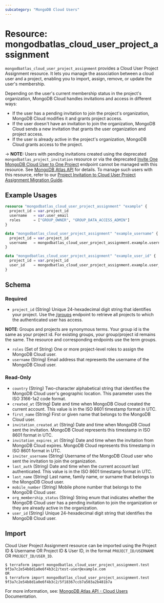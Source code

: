 ```yaml
---
subcategory: "MongoDB Cloud Users"
---
```


# Resource: mongodbatlas_cloud_user_project_assignment

`mongodbatlas_cloud_user_project_assignment` provides a Cloud User Project Assignment resource. It lets you manage the association between a cloud user and a project, enabling you to import, assign, remove, or update the user's membership.

Depending on the user's current membership status in the project's organization, MongoDB Cloud handles invitations and access in different ways:
- If the user has a pending invitation to join the project's organization, MongoDB Cloud modifies it and grants project access.
- If the user doesn't have an invitation to join the organization, MongoDB Cloud sends a new invitation that grants the user organization and project access.
- If the user is already active in the project's organization, MongoDB Cloud grants access to the project.

-> **NOTE:** Users with pending invitations created using the deprecated `mongodbatlas_project_invitation` resource or via the deprecated [Invite One MongoDB Cloud User to One Project](https://www.mongodb.com/docs/api/doc/atlas-admin-api-v2/operation/operation-getorganizationuser#tag/Projects/operation/createProjectInvitation)
endpoint cannot be managed with this resource. See [MongoDB Atlas API](https://www.mongodb.com/docs/api/doc/atlas-admin-api-v2/operation/operation-getprojectteam) for details.
To manage such users with this resource, refer to our [Project Invitation to Cloud User Project Assignment Migration Guide](../guides/project-invitation-to-cloud-user-project-assignment-migration-guide).

## Example Usages

```terraform
resource "mongodbatlas_cloud_user_project_assignment" "example" {
  project_id = var.project_id
  username   = var.user_email
  roles      = ["GROUP_OWNER", "GROUP_DATA_ACCESS_ADMIN"]
}

data "mongodbatlas_cloud_user_project_assignment" "example_username" {
  project_id = var.project_id
  username   = mongodbatlas_cloud_user_project_assignment.example.username
}

data "mongodbatlas_cloud_user_project_assignment" "example_user_id" {
  project_id = var.project_id
  user_id    = mongodbatlas_cloud_user_project_assignment.example.user_id
}
```

<!-- schema generated by tfplugindocs -->
## Schema

### Required

- `project_id` (String) Unique 24-hexadecimal digit string that identifies your project. Use the [/groups](https://www.mongodb.com/docs/api/doc/atlas-admin-api-v2/operation/operation-listprojects) endpoint to retrieve all projects to which the authenticated user has access.

**NOTE**: Groups and projects are synonymous terms. Your group id is the same as your project id. For existing groups, your group/project id remains the same. The resource and corresponding endpoints use the term groups.
- `roles` (Set of String) One or more project-level roles to assign the MongoDB Cloud user.
- `username` (String) Email address that represents the username of the MongoDB Cloud user.

### Read-Only

- `country` (String) Two-character alphabetical string that identifies the MongoDB Cloud user's geographic location. This parameter uses the ISO 3166-1a2 code format.
- `created_at` (String) Date and time when MongoDB Cloud created the current account. This value is in the ISO 8601 timestamp format in UTC.
- `first_name` (String) First or given name that belongs to the MongoDB Cloud user.
- `invitation_created_at` (String) Date and time when MongoDB Cloud sent the invitation. MongoDB Cloud represents this timestamp in ISO 8601 format in UTC.
- `invitation_expires_at` (String) Date and time when the invitation from MongoDB Cloud expires. MongoDB Cloud represents this timestamp in ISO 8601 format in UTC.
- `inviter_username` (String) Username of the MongoDB Cloud user who sent the invitation to join the organization.
- `last_auth` (String) Date and time when the current account last authenticated. This value is in the ISO 8601 timestamp format in UTC.
- `last_name` (String) Last name, family name, or surname that belongs to the MongoDB Cloud user.
- `mobile_number` (String) Mobile phone number that belongs to the MongoDB Cloud user.
- `org_membership_status` (String) String enum that indicates whether the MongoDB Cloud user has a pending invitation to join the organization or they are already active in the organization.
- `user_id` (String) Unique 24-hexadecimal digit string that identifies the MongoDB Cloud user.

## Import

Cloud User Project Assignment resource can be imported using the Project ID & Username OR Project ID & User ID, in the format `PROJECT_ID/USERNAME` OR `PROJECT_ID/USER_ID`.

```
$ terraform import mongodbatlas_cloud_user_project_assignment.test 9f3a7c2e54b8d1a0e6f4b3c2/test-user@example.com
OR
$ terraform import mongodbatlas_cloud_user_project_assignment.test 9f3a7c2e54b8d1a0e6f4b3c2/5f18367ccb7a503a2b481b7a
```

For more information, see: [MongoDB Atlas API - Cloud Users](https://www.mongodb.com/docs/api/doc/atlas-admin-api-v2/operation/operation-addprojectuser) Documentation.
